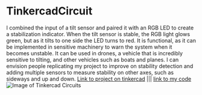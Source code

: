 # TinkercadCircuit
I combined the input of a tilt sensor and paired it with an RGB LED to create a stabilization indicator. When the tilt sensor is stable, the RGB light glows green, but as it tilts to one side the LED turns to red. It is functional, as it can be implemented in sensitive machinery to warn the system when it becomes unstable. It can be used in drones, a vehicle that is incredibly sensitive to tilting, and other vehicles such as boats and planes. I can envision people replicating my project to improve on stability detection and adding multiple sensors to measure stability on other axes, such as sideways and up and down.
[Link to project on tinkercad](https://www.tinkercad.com/things/1zcz8BRr3cO) |||
[link to my code](https://kyleyalch.github.io/TinkercadCircuit/RGBTiltSensor.ino)
![Image of Tinkercad Circuits](https://kyleyalch.github.io/TinkercadCircuit/RGBTiltSensor.png)
